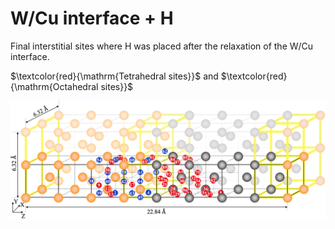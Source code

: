 # W/Cu interface + H

Final interstitial sites where H was placed after the relaxation of the W/Cu interface.

$\textcolor{red}{\mathrm{Tetrahedral sites}}$ and $\textcolor{red}{\mathrm{Octahedral sites}}$


![Figure_08](https://github.com/YosvanySS/interface/blob/main/images/Figure_08.png)
